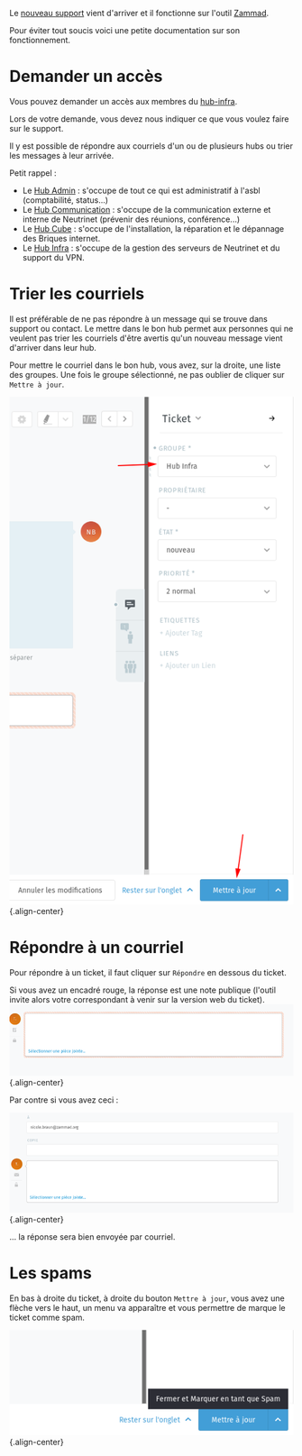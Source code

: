 <!-- TITLE: Support -->

Le [nouveau support](https://beta-support.neutrinet.be) vient d'arriver et il fonctionne sur l'outil [Zammad](https://zammad.org/).

Pour éviter tout soucis voici une petite documentation sur son fonctionnement.

# Demander un accès
Vous pouvez demander un accès aux membres du [hub-infra](#hub-infra).

Lors de votre demande, vous devez nous indiquer ce que vous voulez faire sur le support.

Il y est possible de répondre aux courriels d'un ou de plusieurs hubs ou trier les messages à leur arrivée.

Petit rappel : 

- Le [Hub Admin](/administration) : s'occupe de tout ce qui est administratif à l'asbl (comptabilité, status...)
- Le [Hub Communication](/communication) : s'occupe de la communication externe et interne de Neutrinet (prévenir des réunions, conférence...)
- Le [Hub Cube](/cube) : s'occupe de l'installation, la réparation et le dépannage des Briques internet.
- Le [Hub Infra](/infra) : s'occupe de la gestion des serveurs de Neutrinet et du support du VPN.
 

# Trier les courriels

Il est préférable de ne pas répondre à un message qui se trouve dans support ou contact. Le mettre dans le bon hub permet aux personnes qui ne veulent pas trier les courriels d'être avertis qu'un nouveau message vient d'arriver dans leur hub.

Pour mettre le courriel dans le bon hub, vous avez, sur la droite, une liste des groupes. Une fois le groupe sélectionné, ne pas oublier de cliquer sur `Mettre à jour`.

![Image Change hub](/uploads/documentation-support/screen-001.png){.align-center}


# Répondre à un courriel

Pour répondre à un ticket, il faut cliquer sur `Répondre` en dessous du ticket.

Si vous avez un encadré rouge, la réponse est une note publique (l'outil invite alors votre correspondant à venir sur la version web du ticket).
![Image internal note](/uploads/documentation-support/screen-002.png){.align-center}


Par contre si vous avez ceci : 

![Image repsond mail](/uploads/documentation-support/screen-003.png){.align-center}

… la réponse sera bien envoyée par courriel.


# Les spams
En bas à droite du ticket, à droite du bouton `Mettre à jour`, vous avez une  flèche vers le haut, un menu va apparaître et vous permettre de marque le ticket comme spam.

![Image spam](/uploads/documentation-support/screen-004.png){.align-center}
